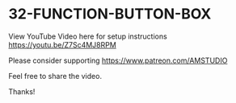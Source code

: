 # 32-FUNCTION-BUTTON-BOX

View YouTube Video here for setup instructions
https://youtu.be/Z7Sc4MJ8RPM

Please consider supporting 
https://www.patreon.com/AMSTUDIO

Feel free to share the video. 

Thanks!
